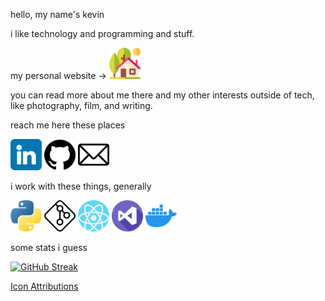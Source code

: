 hello, my name's kevin

i like technology and programming and stuff.

my personal website -> 
<a href="https://kevinblum.dev"><img src="icons/home.png" alt="home" width="50"></a>

you can read more about me there and my other interests outside of tech, like photography, film, and writing.

reach me here these places

<a href="https://www.linkedin.com/in/kevin-blum/"><img src="icons/linkedin.png" alt="LinkedIn" width="50"></a>
<a href="https://github.com/kevinBlum"><img src="icons/github.png" alt="you're already here" width="50"></a>
<a href="mailto:kevin@kevinblum.dev"><img src="icons/email.png" alt="email" width="50"></a>

i work with these things, generally

<a href="https://www.python.org/"><img src="icons/python.png" alt="python" width="50"></a>
<a href="https://git-scm.com/"><img src="icons/git.png" alt="git" width="50"></a>
<a href="https://reactjs.org/"><img src="icons/react.png" alt="react" width="50"></a>
<a href="https://code.visualstudio.com/"><img src="icons/visual-studio.png" alt="vscode" width="50"></a>
<a href="https://www.docker.com/"><img src="icons/docker.png" alt="docker" width="50"></a>




some stats i guess

[![GitHub Streak](https://streak-stats.demolab.com/?user=kevinBlum&theme=dark)](https://git.io/streak-stats)




<a href="attributions.md">Icon Attributions</a>
